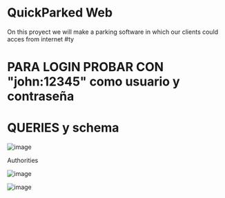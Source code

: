 # QuickParked Web
On this proyect we will make a parking software in which our clients could acces from internet
#ty
# PARA LOGIN PROBAR CON "john:12345" como usuario y contraseña

# QUERIES y schema

![image](https://user-images.githubusercontent.com/75964273/203703292-7b7be761-3a0a-4eae-9bd5-4b7c84cfbdb8.png)

Authorities

![image](https://user-images.githubusercontent.com/75964273/203703609-bb061d5a-a566-4337-90d9-2875e3a2fd5c.png)

![image](https://user-images.githubusercontent.com/75964273/203703630-d7452bb4-7f9a-4404-b98d-8bab7367831f.png)



